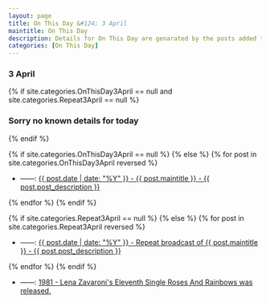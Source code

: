 ```yaml
---
layout: page
title: On This Day &#124; 3 April
maintitle: On This Day
description: Details for On This Day are genarated by the posts added to the website so the content is subject to changes/updates over time.
categories: [On This Day]
---
```


<h3>3 April</h3>

{% if site.categories.OnThisDay3April == null and site.categories.Repeat3April == null %}
  <h3>Sorry no known details for today</h3>
{% endif %}

{% if site.categories.OnThisDay3April == null %}
{% else %}
{% for post in site.categories.OnThisDay3April reversed %}
<ul>
<li> ——: <a href="{{ post.url }}">{{ post.date | date: "%Y" }} - {{ post.maintitle }} - {{ post.post_description }}</a></li>
</ul>
{% endfor %}
{% endif %}

{% if site.categories.Repeat3April == null %}
{% else %}
{% for post in site.categories.Repeat3April reversed %}
<ul>
<li> ——: <a href="{{ post.url }}">{{ post.date | date: "%Y" }} - Repeat broadcast of {{ post.maintitle }} - {{ post.post_description }}</a></li>
</ul>
{% endfor %}
{% endif %}

<ul>
<li> ——: <a href="/discography/singles/1981-04-03-roses-and-rainbows">1981 - Lena Zavaroni's Eleventh Single Roses And Rainbows was released.</a></li>
</ul>

